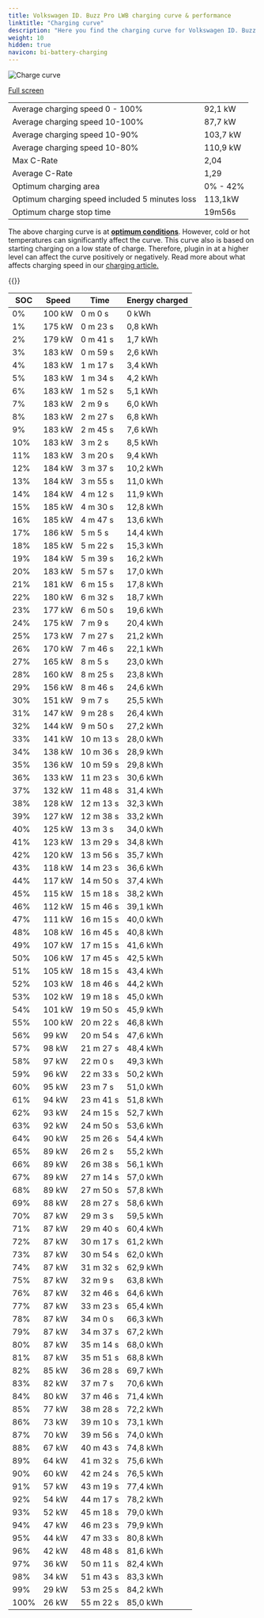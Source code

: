 ```yaml
---
title: Volkswagen ID. Buzz Pro LWB charging curve & performance
linktitle: "Charging curve"
description: "Here you find the charging curve for Volkswagen ID. Buzz Pro LWB."
weight: 10
hidden: true
navicon: bi-battery-charging
---
```

<!-- markdownlint-disable MD033 -->
<img src="../chargingcurve.svg" alt="Charge curve" class="img-fluid">

[Full screen](../chargingcurve.svg)


<table class="table table-striped">
<tbody>
<tr>
<td>Average charging speed 0 - 100%</td><td>92,1 kW</td>
</tr>
<tr>
<td>Average charging speed 10-100%</td><td>87,7 kW</td>
</tr>
<tr>
<td>Average charging speed 10-90%</td><td>103,7 kW</td>
</tr>
<tr>
<td>Average charging speed 10-80%</td><td>110,9 kW</td>
</tr>
<tr>
<td>Max C-Rate</td><td>2,04</td>
</tr>
<tr>
<td>Average C-Rate</td><td>1,29</td>
</tr>
<tr>
<td>Optimum charging area</td><td>0% - 42%</td>
</tr>
<tr>
<td>Optimum charging speed included 5 minutes loss</td><td>113,1kW</td>
</tr>
<tr>
<td>Optimum charge stop time</td><td>19m56s</td>
</tr>
</tbody>
</table>


The above charging curve is at **[optimum conditions](../../../../../technology/battery/charging/#temperature)**. However, cold or hot temperatures can significantly affect the curve. This curve also is based on starting charging on a low state of charge. Therefore, plugin in at a higher level can affect the curve positively or negatively. Read more about what affects charging speed in our [charging article.](../../../../../technology/battery/charging/)


{{<evkxdisplayaddarticle />}}
<table class="table table-striped">
<thead>
<tr><th>SOC</th><th>Speed</th><th>Time</th><th>Energy charged</th></tr>
</thead>
<tbody>
<tr>
<td>0%</td><td>100 kW</td><td> 0 m 0 s </td><td>0 kWh </td>
</tr>
<tr>
<td>1%</td><td>175 kW</td><td> 0 m 23 s </td><td>0,8 kWh </td>
</tr>
<tr>
<td>2%</td><td>179 kW</td><td> 0 m 41 s </td><td>1,7 kWh </td>
</tr>
<tr>
<td>3%</td><td>183 kW</td><td> 0 m 59 s </td><td>2,6 kWh </td>
</tr>
<tr>
<td>4%</td><td>183 kW</td><td> 1 m 17 s </td><td>3,4 kWh </td>
</tr>
<tr>
<td>5%</td><td>183 kW</td><td> 1 m 34 s </td><td>4,2 kWh </td>
</tr>
<tr>
<td>6%</td><td>183 kW</td><td> 1 m 52 s </td><td>5,1 kWh </td>
</tr>
<tr>
<td>7%</td><td>183 kW</td><td> 2 m 9 s </td><td>6,0 kWh </td>
</tr>
<tr>
<td>8%</td><td>183 kW</td><td> 2 m 27 s </td><td>6,8 kWh </td>
</tr>
<tr>
<td>9%</td><td>183 kW</td><td> 2 m 45 s </td><td>7,6 kWh </td>
</tr>
<tr>
<td>10%</td><td>183 kW</td><td> 3 m 2 s </td><td>8,5 kWh </td>
</tr>
<tr>
<td>11%</td><td>183 kW</td><td> 3 m 20 s </td><td>9,4 kWh </td>
</tr>
<tr>
<td>12%</td><td>184 kW</td><td> 3 m 37 s </td><td>10,2 kWh </td>
</tr>
<tr>
<td>13%</td><td>184 kW</td><td> 3 m 55 s </td><td>11,0 kWh </td>
</tr>
<tr>
<td>14%</td><td>184 kW</td><td> 4 m 12 s </td><td>11,9 kWh </td>
</tr>
<tr>
<td>15%</td><td>185 kW</td><td> 4 m 30 s </td><td>12,8 kWh </td>
</tr>
<tr>
<td>16%</td><td>185 kW</td><td> 4 m 47 s </td><td>13,6 kWh </td>
</tr>
<tr>
<td>17%</td><td>186 kW</td><td> 5 m 5 s </td><td>14,4 kWh </td>
</tr>
<tr>
<td>18%</td><td>185 kW</td><td> 5 m 22 s </td><td>15,3 kWh </td>
</tr>
<tr>
<td>19%</td><td>184 kW</td><td> 5 m 39 s </td><td>16,2 kWh </td>
</tr>
<tr>
<td>20%</td><td>183 kW</td><td> 5 m 57 s </td><td>17,0 kWh </td>
</tr>
<tr>
<td>21%</td><td>181 kW</td><td> 6 m 15 s </td><td>17,8 kWh </td>
</tr>
<tr>
<td>22%</td><td>180 kW</td><td> 6 m 32 s </td><td>18,7 kWh </td>
</tr>
<tr>
<td>23%</td><td>177 kW</td><td> 6 m 50 s </td><td>19,6 kWh </td>
</tr>
<tr>
<td>24%</td><td>175 kW</td><td> 7 m 9 s </td><td>20,4 kWh </td>
</tr>
<tr>
<td>25%</td><td>173 kW</td><td> 7 m 27 s </td><td>21,2 kWh </td>
</tr>
<tr>
<td>26%</td><td>170 kW</td><td> 7 m 46 s </td><td>22,1 kWh </td>
</tr>
<tr>
<td>27%</td><td>165 kW</td><td> 8 m 5 s </td><td>23,0 kWh </td>
</tr>
<tr>
<td>28%</td><td>160 kW</td><td> 8 m 25 s </td><td>23,8 kWh </td>
</tr>
<tr>
<td>29%</td><td>156 kW</td><td> 8 m 46 s </td><td>24,6 kWh </td>
</tr>
<tr>
<td>30%</td><td>151 kW</td><td> 9 m 7 s </td><td>25,5 kWh </td>
</tr>
<tr>
<td>31%</td><td>147 kW</td><td> 9 m 28 s </td><td>26,4 kWh </td>
</tr>
<tr>
<td>32%</td><td>144 kW</td><td> 9 m 50 s </td><td>27,2 kWh </td>
</tr>
<tr>
<td>33%</td><td>141 kW</td><td> 10 m 13 s </td><td>28,0 kWh </td>
</tr>
<tr>
<td>34%</td><td>138 kW</td><td> 10 m 36 s </td><td>28,9 kWh </td>
</tr>
<tr>
<td>35%</td><td>136 kW</td><td> 10 m 59 s </td><td>29,8 kWh </td>
</tr>
<tr>
<td>36%</td><td>133 kW</td><td> 11 m 23 s </td><td>30,6 kWh </td>
</tr>
<tr>
<td>37%</td><td>132 kW</td><td> 11 m 48 s </td><td>31,4 kWh </td>
</tr>
<tr>
<td>38%</td><td>128 kW</td><td> 12 m 13 s </td><td>32,3 kWh </td>
</tr>
<tr>
<td>39%</td><td>127 kW</td><td> 12 m 38 s </td><td>33,2 kWh </td>
</tr>
<tr>
<td>40%</td><td>125 kW</td><td> 13 m 3 s </td><td>34,0 kWh </td>
</tr>
<tr>
<td>41%</td><td>123 kW</td><td> 13 m 29 s </td><td>34,8 kWh </td>
</tr>
<tr>
<td>42%</td><td>120 kW</td><td> 13 m 56 s </td><td>35,7 kWh </td>
</tr>
<tr>
<td>43%</td><td>118 kW</td><td> 14 m 23 s </td><td>36,6 kWh </td>
</tr>
<tr>
<td>44%</td><td>117 kW</td><td> 14 m 50 s </td><td>37,4 kWh </td>
</tr>
<tr>
<td>45%</td><td>115 kW</td><td> 15 m 18 s </td><td>38,2 kWh </td>
</tr>
<tr>
<td>46%</td><td>112 kW</td><td> 15 m 46 s </td><td>39,1 kWh </td>
</tr>
<tr>
<td>47%</td><td>111 kW</td><td> 16 m 15 s </td><td>40,0 kWh </td>
</tr>
<tr>
<td>48%</td><td>108 kW</td><td> 16 m 45 s </td><td>40,8 kWh </td>
</tr>
<tr>
<td>49%</td><td>107 kW</td><td> 17 m 15 s </td><td>41,6 kWh </td>
</tr>
<tr>
<td>50%</td><td>106 kW</td><td> 17 m 45 s </td><td>42,5 kWh </td>
</tr>
<tr>
<td>51%</td><td>105 kW</td><td> 18 m 15 s </td><td>43,4 kWh </td>
</tr>
<tr>
<td>52%</td><td>103 kW</td><td> 18 m 46 s </td><td>44,2 kWh </td>
</tr>
<tr>
<td>53%</td><td>102 kW</td><td> 19 m 18 s </td><td>45,0 kWh </td>
</tr>
<tr>
<td>54%</td><td>101 kW</td><td> 19 m 50 s </td><td>45,9 kWh </td>
</tr>
<tr>
<td>55%</td><td>100 kW</td><td> 20 m 22 s </td><td>46,8 kWh </td>
</tr>
<tr>
<td>56%</td><td>99 kW</td><td> 20 m 54 s </td><td>47,6 kWh </td>
</tr>
<tr>
<td>57%</td><td>98 kW</td><td> 21 m 27 s </td><td>48,4 kWh </td>
</tr>
<tr>
<td>58%</td><td>97 kW</td><td> 22 m 0 s </td><td>49,3 kWh </td>
</tr>
<tr>
<td>59%</td><td>96 kW</td><td> 22 m 33 s </td><td>50,2 kWh </td>
</tr>
<tr>
<td>60%</td><td>95 kW</td><td> 23 m 7 s </td><td>51,0 kWh </td>
</tr>
<tr>
<td>61%</td><td>94 kW</td><td> 23 m 41 s </td><td>51,8 kWh </td>
</tr>
<tr>
<td>62%</td><td>93 kW</td><td> 24 m 15 s </td><td>52,7 kWh </td>
</tr>
<tr>
<td>63%</td><td>92 kW</td><td> 24 m 50 s </td><td>53,6 kWh </td>
</tr>
<tr>
<td>64%</td><td>90 kW</td><td> 25 m 26 s </td><td>54,4 kWh </td>
</tr>
<tr>
<td>65%</td><td>89 kW</td><td> 26 m 2 s </td><td>55,2 kWh </td>
</tr>
<tr>
<td>66%</td><td>89 kW</td><td> 26 m 38 s </td><td>56,1 kWh </td>
</tr>
<tr>
<td>67%</td><td>89 kW</td><td> 27 m 14 s </td><td>57,0 kWh </td>
</tr>
<tr>
<td>68%</td><td>89 kW</td><td> 27 m 50 s </td><td>57,8 kWh </td>
</tr>
<tr>
<td>69%</td><td>88 kW</td><td> 28 m 27 s </td><td>58,6 kWh </td>
</tr>
<tr>
<td>70%</td><td>87 kW</td><td> 29 m 3 s </td><td>59,5 kWh </td>
</tr>
<tr>
<td>71%</td><td>87 kW</td><td> 29 m 40 s </td><td>60,4 kWh </td>
</tr>
<tr>
<td>72%</td><td>87 kW</td><td> 30 m 17 s </td><td>61,2 kWh </td>
</tr>
<tr>
<td>73%</td><td>87 kW</td><td> 30 m 54 s </td><td>62,0 kWh </td>
</tr>
<tr>
<td>74%</td><td>87 kW</td><td> 31 m 32 s </td><td>62,9 kWh </td>
</tr>
<tr>
<td>75%</td><td>87 kW</td><td> 32 m 9 s </td><td>63,8 kWh </td>
</tr>
<tr>
<td>76%</td><td>87 kW</td><td> 32 m 46 s </td><td>64,6 kWh </td>
</tr>
<tr>
<td>77%</td><td>87 kW</td><td> 33 m 23 s </td><td>65,4 kWh </td>
</tr>
<tr>
<td>78%</td><td>87 kW</td><td> 34 m 0 s </td><td>66,3 kWh </td>
</tr>
<tr>
<td>79%</td><td>87 kW</td><td> 34 m 37 s </td><td>67,2 kWh </td>
</tr>
<tr>
<td>80%</td><td>87 kW</td><td> 35 m 14 s </td><td>68,0 kWh </td>
</tr>
<tr>
<td>81%</td><td>87 kW</td><td> 35 m 51 s </td><td>68,8 kWh </td>
</tr>
<tr>
<td>82%</td><td>85 kW</td><td> 36 m 28 s </td><td>69,7 kWh </td>
</tr>
<tr>
<td>83%</td><td>82 kW</td><td> 37 m 7 s </td><td>70,6 kWh </td>
</tr>
<tr>
<td>84%</td><td>80 kW</td><td> 37 m 46 s </td><td>71,4 kWh </td>
</tr>
<tr>
<td>85%</td><td>77 kW</td><td> 38 m 28 s </td><td>72,2 kWh </td>
</tr>
<tr>
<td>86%</td><td>73 kW</td><td> 39 m 10 s </td><td>73,1 kWh </td>
</tr>
<tr>
<td>87%</td><td>70 kW</td><td> 39 m 56 s </td><td>74,0 kWh </td>
</tr>
<tr>
<td>88%</td><td>67 kW</td><td> 40 m 43 s </td><td>74,8 kWh </td>
</tr>
<tr>
<td>89%</td><td>64 kW</td><td> 41 m 32 s </td><td>75,6 kWh </td>
</tr>
<tr>
<td>90%</td><td>60 kW</td><td> 42 m 24 s </td><td>76,5 kWh </td>
</tr>
<tr>
<td>91%</td><td>57 kW</td><td> 43 m 19 s </td><td>77,4 kWh </td>
</tr>
<tr>
<td>92%</td><td>54 kW</td><td> 44 m 17 s </td><td>78,2 kWh </td>
</tr>
<tr>
<td>93%</td><td>52 kW</td><td> 45 m 18 s </td><td>79,0 kWh </td>
</tr>
<tr>
<td>94%</td><td>47 kW</td><td> 46 m 23 s </td><td>79,9 kWh </td>
</tr>
<tr>
<td>95%</td><td>44 kW</td><td> 47 m 33 s </td><td>80,8 kWh </td>
</tr>
<tr>
<td>96%</td><td>42 kW</td><td> 48 m 48 s </td><td>81,6 kWh </td>
</tr>
<tr>
<td>97%</td><td>36 kW</td><td> 50 m 11 s </td><td>82,4 kWh </td>
</tr>
<tr>
<td>98%</td><td>34 kW</td><td> 51 m 43 s </td><td>83,3 kWh </td>
</tr>
<tr>
<td>99%</td><td>29 kW</td><td> 53 m 25 s </td><td>84,2 kWh </td>
</tr>
<tr>
<td>100%</td><td>26 kW</td><td> 55 m 22 s </td><td>85,0 kWh </td>
</tr>
</tbody>
</table>

